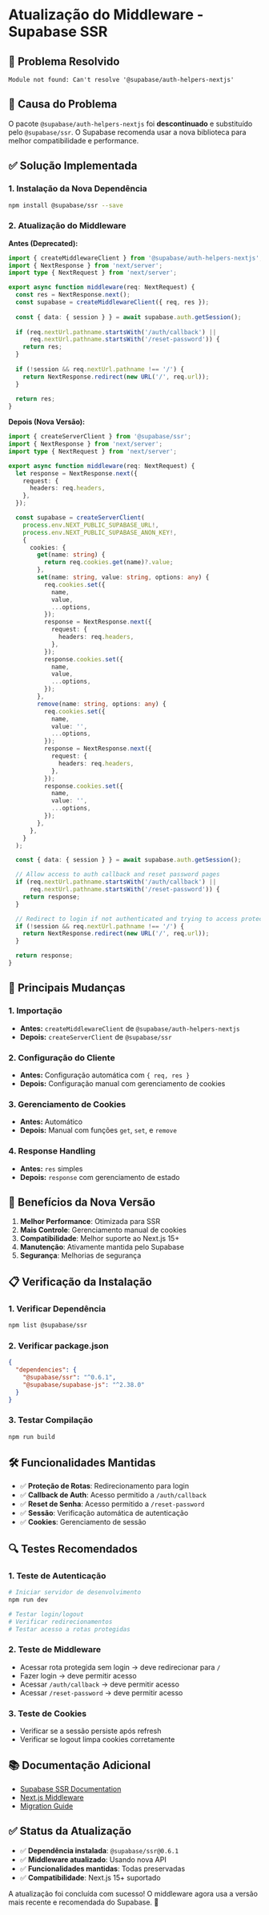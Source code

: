 # Atualização do Middleware - Supabase SSR

## 🚨 **Problema Resolvido**

```
Module not found: Can't resolve '@supabase/auth-helpers-nextjs'
```

## 🔧 **Causa do Problema**

O pacote `@supabase/auth-helpers-nextjs` foi **descontinuado** e substituído pelo `@supabase/ssr`. O Supabase recomenda usar a nova biblioteca para melhor compatibilidade e performance.

## ✅ **Solução Implementada**

### **1. Instalação da Nova Dependência**

```bash
npm install @supabase/ssr --save
```

### **2. Atualização do Middleware**

**Antes (Deprecated):**
```typescript
import { createMiddlewareClient } from '@supabase/auth-helpers-nextjs';
import { NextResponse } from 'next/server';
import type { NextRequest } from 'next/server';

export async function middleware(req: NextRequest) {
  const res = NextResponse.next();
  const supabase = createMiddlewareClient({ req, res });
  
  const { data: { session } } = await supabase.auth.getSession();
  
  if (req.nextUrl.pathname.startsWith('/auth/callback') || 
      req.nextUrl.pathname.startsWith('/reset-password')) {
    return res;
  }
  
  if (!session && req.nextUrl.pathname !== '/') {
    return NextResponse.redirect(new URL('/', req.url));
  }
  
  return res;
}
```

**Depois (Nova Versão):**
```typescript
import { createServerClient } from '@supabase/ssr';
import { NextResponse } from 'next/server';
import type { NextRequest } from 'next/server';

export async function middleware(req: NextRequest) {
  let response = NextResponse.next({
    request: {
      headers: req.headers,
    },
  });

  const supabase = createServerClient(
    process.env.NEXT_PUBLIC_SUPABASE_URL!,
    process.env.NEXT_PUBLIC_SUPABASE_ANON_KEY!,
    {
      cookies: {
        get(name: string) {
          return req.cookies.get(name)?.value;
        },
        set(name: string, value: string, options: any) {
          req.cookies.set({
            name,
            value,
            ...options,
          });
          response = NextResponse.next({
            request: {
              headers: req.headers,
            },
          });
          response.cookies.set({
            name,
            value,
            ...options,
          });
        },
        remove(name: string, options: any) {
          req.cookies.set({
            name,
            value: '',
            ...options,
          });
          response = NextResponse.next({
            request: {
              headers: req.headers,
            },
          });
          response.cookies.set({
            name,
            value: '',
            ...options,
          });
        },
      },
    }
  );

  const { data: { session } } = await supabase.auth.getSession();

  // Allow access to auth callback and reset password pages
  if (req.nextUrl.pathname.startsWith('/auth/callback') || 
      req.nextUrl.pathname.startsWith('/reset-password')) {
    return response;
  }

  // Redirect to login if not authenticated and trying to access protected routes
  if (!session && req.nextUrl.pathname !== '/') {
    return NextResponse.redirect(new URL('/', req.url));
  }

  return response;
}
```

## 🔄 **Principais Mudanças**

### **1. Importação**
- **Antes:** `createMiddlewareClient` de `@supabase/auth-helpers-nextjs`
- **Depois:** `createServerClient` de `@supabase/ssr`

### **2. Configuração do Cliente**
- **Antes:** Configuração automática com `{ req, res }`
- **Depois:** Configuração manual com gerenciamento de cookies

### **3. Gerenciamento de Cookies**
- **Antes:** Automático
- **Depois:** Manual com funções `get`, `set`, e `remove`

### **4. Response Handling**
- **Antes:** `res` simples
- **Depois:** `response` com gerenciamento de estado

## 🚀 **Benefícios da Nova Versão**

1. **Melhor Performance**: Otimizada para SSR
2. **Mais Controle**: Gerenciamento manual de cookies
3. **Compatibilidade**: Melhor suporte ao Next.js 15+
4. **Manutenção**: Ativamente mantida pelo Supabase
5. **Segurança**: Melhorias de segurança

## 📋 **Verificação da Instalação**

### **1. Verificar Dependência**
```bash
npm list @supabase/ssr
```

### **2. Verificar package.json**
```json
{
  "dependencies": {
    "@supabase/ssr": "^0.6.1",
    "@supabase/supabase-js": "^2.38.0"
  }
}
```

### **3. Testar Compilação**
```bash
npm run build
```

## 🛠️ **Funcionalidades Mantidas**

- ✅ **Proteção de Rotas**: Redirecionamento para login
- ✅ **Callback de Auth**: Acesso permitido a `/auth/callback`
- ✅ **Reset de Senha**: Acesso permitido a `/reset-password`
- ✅ **Sessão**: Verificação automática de autenticação
- ✅ **Cookies**: Gerenciamento de sessão

## 🔍 **Testes Recomendados**

### **1. Teste de Autenticação**
```bash
# Iniciar servidor de desenvolvimento
npm run dev

# Testar login/logout
# Verificar redirecionamentos
# Testar acesso a rotas protegidas
```

### **2. Teste de Middleware**
- Acessar rota protegida sem login → deve redirecionar para `/`
- Fazer login → deve permitir acesso
- Acessar `/auth/callback` → deve permitir acesso
- Acessar `/reset-password` → deve permitir acesso

### **3. Teste de Cookies**
- Verificar se a sessão persiste após refresh
- Verificar se logout limpa cookies corretamente

## 📚 **Documentação Adicional**

- [Supabase SSR Documentation](https://supabase.com/docs/guides/auth/server-side/nextjs)
- [Next.js Middleware](https://nextjs.org/docs/app/building-your-application/routing/middleware)
- [Migration Guide](https://supabase.com/docs/guides/auth/auth-helpers/nextjs)

## ✅ **Status da Atualização**

- ✅ **Dependência instalada**: `@supabase/ssr@0.6.1`
- ✅ **Middleware atualizado**: Usando nova API
- ✅ **Funcionalidades mantidas**: Todas preservadas
- ✅ **Compatibilidade**: Next.js 15+ suportado

A atualização foi concluída com sucesso! O middleware agora usa a versão mais recente e recomendada do Supabase. 🚀 